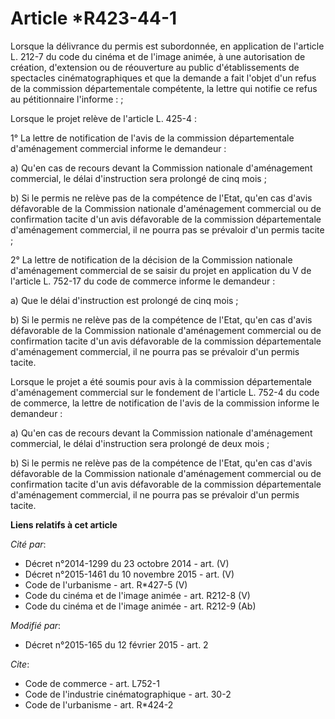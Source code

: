 # Article *R423-44-1

Lorsque la délivrance du permis est subordonnée, en application de l'article L. 212-7 du code du cinéma et de l'image animée,
à une autorisation de création, d'extension ou de réouverture au public d'établissements de spectacles cinématographiques et
que la demande a fait l'objet d'un refus de la commission départementale compétente, la lettre qui notifie ce refus au
pétitionnaire l'informe :      ; 

Lorsque le projet relève de l'article L. 425-4 : 

1° La lettre de notification de l'avis de la commission départementale d'aménagement commercial informe le demandeur : 

a) Qu'en cas de recours devant la Commission nationale d'aménagement commercial, le délai d'instruction sera prolongé de cinq
mois ; 

b) Si le permis ne relève pas de la compétence de l'Etat, qu'en cas d'avis défavorable de la Commission nationale
d'aménagement commercial ou de confirmation tacite d'un avis défavorable de la commission départementale d'aménagement
commercial, il ne pourra pas se prévaloir d'un permis tacite ; 

2° La lettre de notification de la décision de la Commission nationale d'aménagement commercial de se saisir du projet en
application du V de l'article L. 752-17 du code de commerce informe le demandeur : 

a) Que le délai d'instruction est prolongé de cinq mois ; 

b) Si le permis ne relève pas de la compétence de l'Etat, qu'en cas d'avis défavorable de la Commission nationale
d'aménagement commercial ou de confirmation tacite d'un avis défavorable de la commission départementale d'aménagement
commercial, il ne pourra pas se prévaloir d'un permis tacite. 

Lorsque le projet a été soumis pour avis à la commission départementale d'aménagement commercial sur le fondement de
l'article L. 752-4 du code de commerce, la lettre de notification de l'avis de la commission informe le demandeur : 

a) Qu'en cas de recours devant la Commission nationale d'aménagement commercial, le délai d'instruction sera prolongé de deux
mois ; 

b) Si le permis ne relève pas de la compétence de l'Etat, qu'en cas d'avis défavorable de la Commission nationale
d'aménagement commercial ou de confirmation tacite d'un avis défavorable de la commission départementale d'aménagement
commercial, il ne pourra pas se prévaloir d'un permis tacite.

**Liens relatifs à cet article**

_Cité par_:

  - Décret n°2014-1299 du 23 octobre 2014 - art. (V)
  - Décret n°2015-1461 du 10 novembre 2015 - art. (V)
  - Code de l'urbanisme - art. R*427-5 (V)
  - Code du cinéma et de l'image animée - art. R212-8 (V)
  - Code du cinéma et de l'image animée - art. R212-9 (Ab)

_Modifié par_:

  - Décret n°2015-165 du 12 février 2015 - art. 2

_Cite_:

  - Code de commerce - art. L752-1
  - Code de l'industrie cinématographique - art. 30-2
  - Code de l'urbanisme - art. R*424-2
